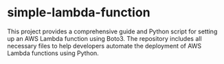 # simple-lambda-function
This project provides a comprehensive guide and Python script for setting up an AWS Lambda function using Boto3. The repository includes all necessary files to help developers automate the deployment of AWS Lambda functions using Python.
